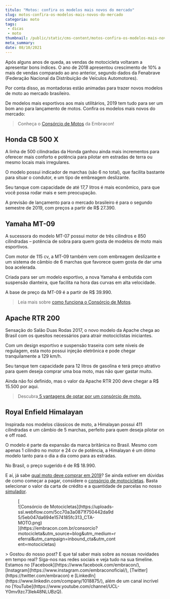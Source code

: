 ```yaml
---
titulo: "Motos: confira os modelos mais novos do mercado"
slug: motos-confira-os-modelos-mais-novos-do-mercado
categoria: moto
tags:
 - dicas
 - moto
thumbnail: /public/static/cms-content/motos-confira-os-modelos-mais-novos-do-mercado.jpeg
meta_summary: 
date: 08/10/2021
---
```

Após alguns anos de queda, as vendas de motocicleta voltaram a apresentar bons índices. O ano de 2018 apresentou crescimento de 10% a mais de vendas comparado ao ano anterior, segundo dados da Fenabrave (Federação Nacional da Distribuição de Veículos Automotores).

Por conta disso, as montadoras estão animadas para trazer novos modelos de moto ao mercado brasileiro.

De modelos mais esportivos aos mais utilitários, 2019 tem tudo para ser um bom ano para lançamento de motos. Confira os modelos mais novos do mercado:

> Conheça o [Consórcio de Motos](https://www.embracon.com.br/consorcio-motos) da Embracon!

Honda CB 500 X
--------------

A linha de 500 cilindradas da Honda ganhou ainda mais incrementos para oferecer mais conforto e potência para pilotar em estradas de terra ou mesmo locais mais irregulares.

O modelo possui indicador de marchas (são 6 no total), que facilita bastante para situar o condutor, e um tipo de embreagem deslizante.

Seu tanque com capacidade de até 17,7 litros é mais econômico, para que você possa rodar mais e sem preocupação.

A previsão de lançamento para o mercado brasileiro é para o segundo semestre de 2019, com preços a partir de R$ 27.390.

Yamaha MT-09
------------

A sucessora do modelo MT-07 possui motor de três cilindros e 850 cilindradas – potência de sobra para quem gosta de modelos de moto mais esportivos.

Com motor de 115 cv, a MT-09 também vem com embreagem deslizante e um sistema de câmbio de 6 marchas que favorece quem gosta de dar uma boa acelerada.

Criada para ser um modelo esportivo, a nova Yamaha é embutida com suspensão dianteira, que facilita na hora das curvas em alta velocidade.

A base de preço da MT-09 é a partir de R$ 39.990.

> Leia mais sobre <a href="">como funciona o Consórcio de Motos</a>.

Apache RTR 200
--------------

Sensação do Salão Duas Rodas 2017, o novo modelo da Apache chega ao Brasil com os quesitos necessários para atrair motociclistas iniciantes.

Com um design esportivo e suspensão traseira com sete níveis de regulagem, esta moto possui injeção eletrônica e pode chegar tranquilamente a 129 km/h.

Seu tanque tem capacidade para 12 litros de gasolina e terá preço atrativo para quem deseja comprar uma boa moto, mas não quer gastar muito.

Ainda não foi definido, mas o valor da Apache RTR 200 deve chegar a R$ 15.500 por aqui.

> Descubra[ 5 vantagens de optar por um consórcio de moto.](https://www.embracon.com.br/blog/5-vantagens-consorcio-de-moto)

Royal Enfield Himalayan
-----------------------

Inspirada nos modelos clássicos de moto, a Himalayan possui 411 cilindradas e um câmbio de 5 marchas, perfeito para quem deseja pilotar on e off road.

O modelo é parte da expansão da marca britânica no Brasil. Mesmo com apenas 1 cilindro no motor e 24 cv de potência, a Himalayan é um ótimo modelo tanto para o dia a dia como para as estradas.

No Brasil, o preço sugerido é de R$ 18.990.

E aí, já sabe [qual moto deve comprar em 2019](https://www.embracon.com.br/blog/o-que-e-como-funciona-o-consorcio-de-carros-e-motos)? Se ainda estiver em dúvidas de como começar a pagar, considere o [consórcio de motocicletas](https://www.embracon.com.br/consorcio-motos). Basta selecionar o valor da carta de crédito e a quantidade de parcelas no nosso [simulador](https://www.embracon.com.br/consorcio).

<figure class="w-richtext-figure-type-image w-richtext-align-center" style="max-width:310px">[<div>![Consórcio de Motocicletas](https://uploads-ssl.webflow.com/5cc70a3a0871f750442da9d5/5eb047da694e1574185fc313_CTA-MOTO.png)</div>](https://embracon.com.br/consorcio?motocicleta&utm_source=blog&utm_medium=referral&utm_campaign=inbound_cta&utm_content=motocicletas)</figure>> Gostou do nosso post? E que tal saber mais sobre as nossas novidades em tempo real? Siga-nos nas redes sociais e veja tudo na sua timeline. Estamos no [Facebook](https://www.facebook.com/embracon/), [Instagram](https://www.instagram.com/embraconoficial/), [Twitter](https://twitter.com/embracon) e [LinkedIn](https://www.linkedin.com/company/1018875/), além de um canal incrível no [YouTube](https://www.youtube.com/channel/UCL-Y0mv9zc73Iek48NLUBzQ).
